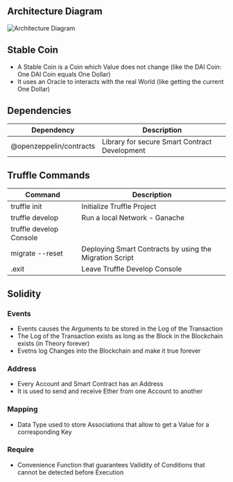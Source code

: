 ## Architecture Diagram

![Architecture Diagram](https://user-images.githubusercontent.com/29623199/123064257-67bcf700-d40e-11eb-8aaf-cde72bc08594.JPG)

## Stable Coin

* A Stable Coin is a Coin which Value does not change (like the DAI Coin: One DAI Coin equals One Dollar)
* It uses an Oracle to interacts with the real World (like getting the current One Dollar)

## Dependencies

| Dependency | Description |
| --- | --- |
| @openzeppelin/contracts | Library for secure Smart Contract Development |

## Truffle Commands

| Command | Description |
| --- | --- |
| truffle init | Initialize Truffle Project |
| truffle develop | Run a local Network - Ganache |
| truffle develop Console | |
| migrate --reset | Deploying Smart Contracts by using the Migration Script |
| .exit | Leave Truffle Develop Console |

## Solidity
### Events
* Events causes the Arguments to be stored in the Log of the Transaction
* The Log of the Transaction exists as long as the Block in the Blockchain exists (in Theory forever)
* Evetns log Changes into the Blockchain and make it true forever

### Address
* Every Account and Smart Contract has an Address
* It is used to send and receive Ether from one Account to another

### Mapping
* Data Type used to store Associations that allow to get a Value for a corresponding Key

### Require
* Convenience Function that guarantees Vailidity of Conditions that cannot be detected before Execution
